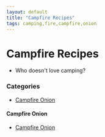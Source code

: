 ```yaml
---
layout: default
title: "Campfire Recipes"
tags: camping,fire,campfire,onion
---
```

# Campfire Recipes
* Who doesn't love camping?

### Categories
<!-- TOC depthFrom:4 depthTo:6 withLinks:1 updateOnSave:1 orderedList:0 -->

- [Campfire Onion](#campfire-onion)

<!-- /TOC -->

#### Campfire Onion
* [Campfire Onion]({{site.github.url}}/Campfire/FireOnion/index.html)
